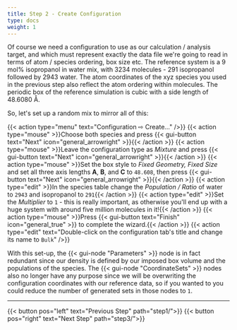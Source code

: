 ```yaml
---
title: Step 2 - Create Configuration
type: docs
weight: 1
---
```


Of course we need a configuration to use as our calculation / analysis target, and which must represent exactly the data file we're going to read in terms of atom / species ordering, box size etc. The reference system is a 9 mol% isopropanol in water mix, with 3234 molecules - 291 isopropanol followed by 2943 water. The atom coordinates of the xyz species you used in the previous step also reflect the atom ordering within molecules. The periodic box of the reference simulation is cubic with a side length of 48.6080 &#8491;.

So, let's set up a random mix to mirror all of this:


{{< action type="menu" text="Configuration &#8680; Create..." />}}
{{< action type="mouse" >}}Choose both species and press {{< gui-button text="Next" icon="general_arrowright" >}}{{< /action >}}
{{< action type="mouse" >}}Leave the configuration type as _Mixture_ and press {{< gui-button text="Next" icon="general_arrowright" >}}{{< /action >}}
{{< action type="mouse" >}}Set the box style to _Fixed Geometry, Fixed Size_ and set all three axis lengths **A**, **B**, and **C** to `48.608`, then press {{< gui-button text="Next" icon="general_arrowright" >}}{{< /action >}}
{{< action type="edit" >}}In the species table change the _Population / Ratio_ of water to `2943` and isopropanol to `291`{{< /action >}}
{{< action type="edit" >}}Set the _Multiplier_ to `1` - this is really important, as otherwise you'll end up with a huge system with around five million molecules in it!{{< /action >}}
{{< action type="mouse" >}}Press {{< gui-button text="Finish" icon="general_true" >}} to complete the wizard.{{< /action >}}
{{< action type="edit" text="Double-click on the configuration tab's title and change its name to `Bulk`" />}}


With this set-up, the {{< gui-node "Parameters" >}} node is in fact redundant since our density is defined by our imposed box volume and the populations of the species. The {{< gui-node "CoordinateSets" >}} nodes also no longer have any purpose since we will be overwriting the configuration coordinates with our reference data, so if you wanted to you could reduce the number of generated sets in those nodes to `1`.

* * *
{{< button pos="left" text="Previous Step" path="step1/">}}
{{< button pos="right" text="Next Step" path="step3/">}}
